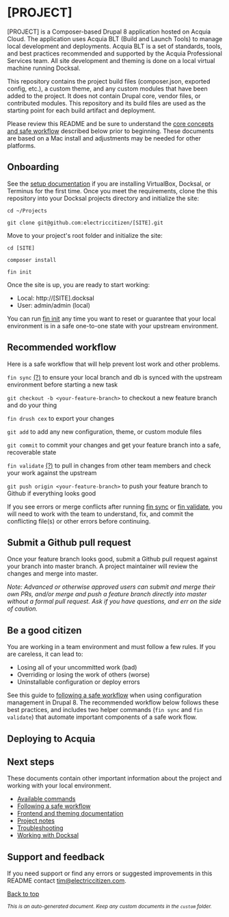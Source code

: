 # [PROJECT]

[PROJECT] is a Composer-based Drupal 8 application hosted on Acquia Cloud. The application uses Acquia BLT (Build and Launch Tools) to manage local development and deployments. Acquia BLT is a set of standards, tools, and best practices recommended and supported by the Acquia Professional Services team. All site development and theming is done on a local virtual machine running Docksal.

This repository contains the project build files (composer.json, exported config, etc.), a custom theme, and any custom modules that have been added to the project. It does not contain Drupal core, vendor files, or contributed modules. This repository and its build files are used as the starting point for each build artifact and deployment.

Please review this README and be sure to understand the [core concepts and safe workflow](docs/workflow/WORKFLOW.md) described below prior to beginning. These documents are based on a Mac install and adjustments may be needed for other platforms.

## Onboarding

See the [setup documentation](docs/SETUP.md) if you are installing VirtualBox, Docksal, or Terminus for the first time. Once you meet the requirements, clone the this repository into your Docksal projects directory and initialize the site:

```cd ~/Projects```

```git clone git@github.com:electriccitizen/[SITE].git```

Move to your project's root folder and initialize the site:

```cd [SITE]```

```composer install```

```fin init```

Once the site is up, you are ready to start working:

* Local: http://[SITE].docksal
* User: admin/admin (local)

You can run [fin init](docs/commands/INIT.md) any time you want to reset or guarantee that your local environment is in a safe one-to-one state with your upstream environment.

## Recommended workflow

Here is a safe workflow that will help prevent lost work and other problems.

```fin sync``` [(?)](docs/commands/SYNC.md) to ensure your local branch and db is synced with the upstream environment before starting a new task

```git checkout -b <your-feature-branch>``` to checkout a new feature branch and do your thing

```fin drush cex``` to export your changes

```git add``` to add any new configuration, theme, or custom module files

```git commit``` to commit your changes and get your feature branch into a safe, recoverable state

```fin validate``` [(?)](docs/commands/VALIDATE.md)  to pull in changes from other team members and check your work against the upstream

```git push origin <your-feature-branch>``` to push your feature branch to Github if everything looks good

If you see errors or merge conflicts after running [fin sync](docs/commands/SYNC.md) or [fin validate](docs/commands/VALIDATE.md), you will need to work with the team to understand, fix, and commit the conflicting file(s) or other errors before continuing.

## Submit a Github pull request

Once your feature branch looks good, submit a Github pull request against your branch into master branch. A project maintainer will review the changes and merge into master.

*Note: Advanced or otherwise approved users can submit and merge their own PRs, and/or merge and push a feature branch directly into master without a formal pull request. Ask if you have questions, and err on the side of caution.*


## Be a good citizen

You are working in a team environment and must follow a few rules. If you are careless, it can lead to:

* Losing all of your uncommitted work (bad)
* Overriding or losing the work of others (worse)
* Uninstallable configuration or deploy errors

See this guide to [following a safe workflow](docs/workflow/WORKFLOW.md) when using configuration management in Drupal 8. The recommended workflow below follows these best practices, and includes two helper commands (```fin sync``` and ```fin validate```) that automate important components of a safe work flow.

## Deploying to Acquia


## Next steps

These documents contain other important information about the project and working with your local environment.

* [Available commands](docs/commands/COMMANDS.md)
* [Following a safe workflow](docs/workflow/WORKFLOW.md)
* [Frontend and theming documentation](docs/frontend/THEME.md)
* [Project notes](docs/custom/NOTES.md)
* [Troubleshooting](docs/local/TROUBLESHOOT.md)
* [Working with Docksal](docs/local/DOCKSAL.md)

## Support and feedback

If you need support or find any errors or suggested improvements in this README contact <tim@electriccitizen.com>.

[Back to top](#[Project])

*<small>This is an auto-generated document. Keep any custom documents in the ```custom``` folder.</small>*
